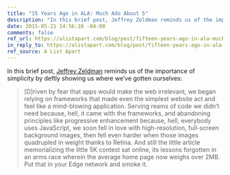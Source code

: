 ```yaml
---
title: "15 Years Ago in ALA: Much Ado About 5"
description: "In this brief post, Jeffrey Zeldman reminds us of the importance of simplicity by deftly showing us where we’ve gotten ourselves."
date: 2015-05-21 14:56:10 -04:00
comments: false
ref_url: https://alistapart.com/blog/post/fifteen-years-ago-in-ala-much-ado-about-5k
in_reply_to: https://alistapart.com/blog/post/fifteen-years-ago-in-ala-much-ado-about-5k
ref_source: A List Apart
---
```


In this brief post, [Jeffrey Zeldman](https://twitter.com/zeldman) reminds us of the importance of simplicity by deftly showing us where we’ve gotten ourselves:

> [D]riven by fear that apps would make the web irrelevant, we began relying on frameworks that made even the simplest website act and feel like a mind-blowing application. Serving reams of code we didn’t need because, hell, it came with the frameworks, and abandoning principles like progressive enhancement because, hell, everybody uses JavaScript, we soon fell in love with high-resolution, full-screen background images, then fell even harder when those images quadrupled in weight thanks to Retina.
> And still the little article memorializing the little 5K contest sat online, its lessons forgotten in an arms race wherein the average home page now weighs over 2MB. Put that in your Edge network and smoke it.